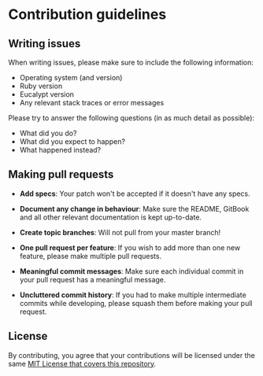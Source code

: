 # Contribution guidelines

## Writing issues

When writing issues, please make sure to include the following information:

- Operating system (and version)
- Ruby version
- Eucalypt version
- Any relevant stack traces or error messages

Please try to answer the following questions (in as much detail as possible):

- What did you do?
- What did you expect to happen?
- What happened instead?

## Making pull requests

- **Add specs**: Your patch won't be accepted if it doesn't have any specs.

- **Document any change in behaviour**: Make sure the README, GitBook and all other
  relevant documentation is kept up-to-date.

- **Create topic branches**: Will not pull from your master branch!

- **One pull request per feature**: If you wish to add more than one new feature, please make multiple pull requests.

- **Meaningful commit messages**: Make sure each individual commit in your pull
  request has a meaningful message.

- **Uncluttered commit history**: If you had to make multiple intermediate commits while
  developing, please squash them before making your pull request.

## License

By contributing, you agree that your contributions will be licensed under the same [MIT License that covers this repository](/LICENSE).